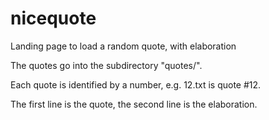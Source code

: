 # nicequote
Landing page to load a random quote, with elaboration

The quotes go into the subdirectory "quotes/".

Each quote is identified by a number, e.g. 12.txt is quote #12.

The first line is the quote, the second line is the elaboration.
